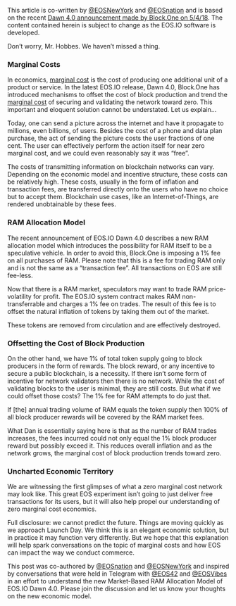 <p> 
	This article is co-written by <a href='https://steemit.com/@eosnewyork' target='_blank'>@EOSNewYork</a> and <a href='https://steemit.com/@eosnation' target='_blank'>@EOSnation</a> and is based on the recent <a href='https://medium.com/eosio/introducing-eosio-dawn-4-0-f738c552879' target='_blank'>Dawn 4.0 announcement made by Block.One on 5/4/18</a>. The content contained herein is subject to change as the EOS.IO software is developed.
</p>

<p class='m-p-m-t-b'>Don’t worry, Mr. Hobbes. We haven’t missed a thing.
</p>

### Marginal Costs

<p class='m-p-m-t-b'>In economics, <a href='http://www.businessdictionary.com/definition/marginal-cost.html' target='_blank'>marginal cost</a> is the cost of producing one additional unit of a product or service. In the latest EOS.IO release, Dawn 4.0, Block.One has introduced mechanisms to offset the cost of block production and trend the <a href='http://www.businessdictionary.com/definition/marginal-cost.html' target='_blank'>marginal cost</a> of securing and validating the network toward zero. This important and eloquent solution cannot be understated. Let us explain…</p>

<p class='m-p-m-b'>Today, one can send a picture across the internet and have it propagate to millions, even billions, of users. Besides the cost of a phone and data plan purchase, the act of sending the picture costs the user fractions of one cent. The user can effectively perform the action itself for near zero marginal cost, and we could even reasonably say it was “free”.</p>

<p class='m-p-m-b'>The costs of transmitting information on blockchain networks can vary. Depending on the economic model and incentive structure, these costs can be relatively high. These costs, usually in the form of inflation and transaction fees, are transferred directly onto the users who have no choice but to accept them. Blockchain use cases, like an Internet-of-Things, are rendered unobtainable by these fees.
</p>

### RAM Allocation Model

<p class='m-p-m-t-b'>The recent announcement of EOS.IO Dawn 4.0 describes a new RAM allocation model which introduces the possibility for RAM itself to be a speculative vehicle. In order to avoid this, Block.One is imposing a 1% fee on all purchases of RAM. Please note that this is a fee for trading RAM only and is not the same as a “transaction fee”. All transactions on EOS are still fee-less.</p>

<p class='m-p-m-b'>Now that there is a RAM market, speculators may want to trade RAM price-volatility for profit. The EOS.IO system contract makes RAM non-transferrable and charges a 1% fee on trades. The result of this fee is to offset the natural inflation of tokens by taking them out of the market.
</p>

<p class='m-p-m-b'><span class='markdown-bold'>These tokens are removed from circulation and are effectively destroyed.</span></p>

### Offsetting the Cost of Block Production

<p class='m-p-m-t-b'>
On the other hand, we have 1% of total token supply going to block producers in the form of rewards. The block reward, or any incentive to secure a public blockchain, is a necessity. If there isn’t some form of incentive for network validators then there is no network. While the cost of validating blocks to the user is minimal, they are still costs. But what if we could offset those costs? The 1% fee for RAM attempts to do just that.
</p>

<p class='m-p-m-b'>
If [the] annual trading volume of RAM equals the token supply then 100% of all block producer rewards will be covered by the RAM market fees.
</p>

<p class='m-p-m-b'>
What Dan is essentially saying here is that as the number of RAM trades increases, the fees incurred could not only equal the 1% block producer reward but possibly exceed it. <span class='markdown-bold'>This reduces overall inflation and as the network grows, the marginal cost of block production trends toward zero.</span>
</p>

### Uncharted Economic Territory

<p class='m-p-m-t-b'>
	We are witnessing the first glimpses of what a zero marginal cost network may look like. This great EOS experiment isn’t going to just deliver free transactions for its users, but it will also help propel our understanding of zero marginal cost economics.
</p>

<p class='m-p-m-b'>
	Full disclosure: we cannot predict the future. Things are moving quickly as we approach Launch Day. We think this is an elegant economic solution, but in practice it may function very differently. But we hope that this explanation will help spark conversations on the topic of marginal costs and how EOS can impact the way we conduct commerce.
</p>

<p class='m-p-m-b'>
This post was co-authored by <a href='https://steemit.com/@eosnation' target='_blank'>@EOSnation</a> and <a href='https://steemit.com/@eosnewyork' target='_blank'>@EOSNewYork</a> and inspired by conversations that were held in Telegram with <a href='https://steemit.com/@eos42' target='_blank'>@EOS42</a> and <a href='https://steemit.com/@eosvibes' target='_blank'>@EOSVibes</a> in an effort to understand the new Market-Based RAM Allocation Model of EOS.IO Dawn 4.0. Please join the discussion and let us know your thoughts on the new economic model.
</p>
